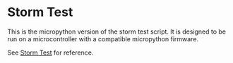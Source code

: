 # Storm Test

This is the micropython version of the storm test script. It is designed to be run on a microcontroller with a compatible micropython firmware.

See [Storm Test](https://github.com/Me-Phew/simple485-remastered/blob/main/test_scripts/storm_test/README.md) for reference.
